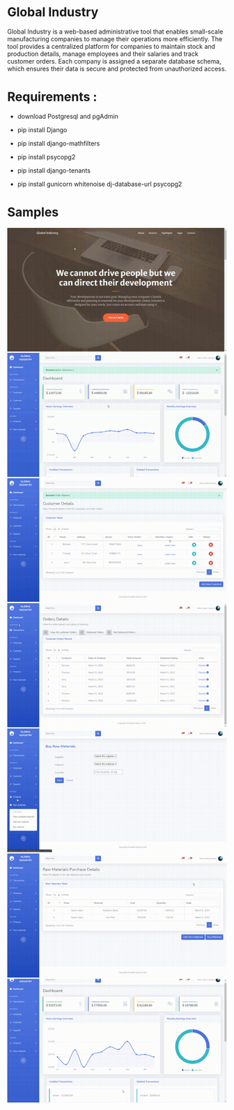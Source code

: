 # Global Industry

Global Industry is a web-based administrative tool that enables small-scale manufacturing companies to manage their operations more efficiently. The tool provides a centralized platform for companies to maintain stock and production details, manage employees and their salaries and track customer orders. Each company is assigned a separate database schema, which ensures their data is secure and protected from unauthorized access.

# Requirements :

- download Postgresql and pgAdmin

- pip install Django

- pip install django-mathfilters

- pip install psycopg2

- pip install django-tenants

- pip install gunicorn whitenoise dj-database-url psycopg2

<!-- 
# How to run

1. create a database (same name as in settings.py)

2. Migrating schemas - python manage.py migrate_schemas

3. Create super user - python manage.py createsuperuser

4. Create public tenant - python manage.py create_tenant

   1. give schema name as 'public'
   2. give user as '1'
   3. domain - 'globalindustry.localhost'

5. python manage.py runserver

6. go to the url - http://globalindustry.localhost:8000/ 
-->

# Samples

<img alt="0Sample" src="./Sample/index.gif">
<img alt="1Sample" src="./Sample/1.gif">
<img alt="2Sample" src="./Sample/2.gif">
<img alt="3Sample" src="./Sample/3.gif">
<img alt="4Sample" src="./Sample/4.gif">
<img alt="5Sample" src="./Sample/5.gif">
<img alt="6Sample" src="./Sample/6.gif">
